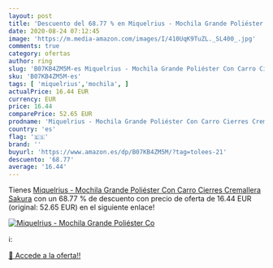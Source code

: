 ```yaml
---
layout: post
title: 'Descuento del 68.77 % en Miquelrius - Mochila Grande Poliéster Co'
date: 2020-08-24 07:12:45
image: 'https://m.media-amazon.com/images/I/410UqK9TuZL._SL400_.jpg'
comments: true
category: ofertas
author: ring
slug: 'B07KB4ZM5M-es Miquelrius - Mochila Grande Poliéster Con Carro Cierres...'
sku: 'B07KB4ZM5M-es'
tags: [ 'miquelrius','mochila', ]
actualPrice: 16.44 EUR
currency: EUR
price: 16.44
comparePrice: 52.65 EUR
prodname: 'Miquelrius - Mochila Grande Poliéster Con Carro Cierres Cremallera Sakura'
country: 'es'
flag: '🇪🇸'
brand: ''
buyurl: 'https://www.amazon.es/dp/B07KB4ZM5M/?tag=tolees-21'
descuento: '68.77'
average: '16.44'
---
```


Tienes [Miquelrius - Mochila Grande Poliéster Con Carro Cierres Cremallera Sakura](https://www.amazon.es/dp/B07KB4ZM5M/?tag=tolees-21) con un 68.77 % de descuento con precio de oferta de 16.44 EUR (original: 52.65 EUR) en el siguiente enlace!

[![Miquelrius - Mochila Grande Poliéster Co](https://m.media-amazon.com/images/I/410UqK9TuZL._SL400_.jpg)](https://www.amazon.es/dp/B07KB4ZM5M/?tag=tolees-21)

ℹ️:


[🛒 Accede a la oferta!!](https://www.amazon.es/dp/B07KB4ZM5M/?tag=tolees-21)
